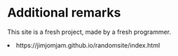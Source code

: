 # Additional remarks
This site is a fresh project, made by a fresh programmer.
   <li>  
  <href target="_blank">https://jimjomjam.github.io/randomsite/index.html</href>
  </li>

